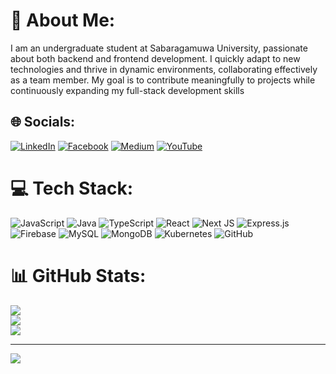# 💫 About Me:
I am an undergraduate student at Sabaragamuwa University, passionate about both backend and frontend development. I quickly adapt to new technologies and thrive in dynamic environments, collaborating effectively as a team member. My goal is to contribute meaningfully to projects while continuously expanding my full-stack development skills


## 🌐 Socials:
[![LinkedIn](https://img.shields.io/badge/LinkedIn-%230077B5.svg?logo=linkedin&logoColor=white)](https://linkedin.com/in/oshada-viduranga-ab7637295) [![Facebook](https://img.shields.io/badge/Facebook-%231877F2.svg?logo=Facebook&logoColor=white)](https://facebook.com/oshadaov)  [![Medium](https://img.shields.io/badge/Medium-12100E?logo=medium&logoColor=white)](https://medium.com/@@oshadaov) [![YouTube](https://img.shields.io/badge/YouTube-%23FF0000.svg?logo=YouTube&logoColor=white)](https://youtube.com/@@oshandaviduranga8305) 

# 💻 Tech Stack:
![JavaScript](https://img.shields.io/badge/javascript-%23323330.svg?style=for-the-badge&logo=javascript&logoColor=%23F7DF1E) ![Java](https://img.shields.io/badge/java-%23ED8B00.svg?style=for-the-badge&logo=openjdk&logoColor=white) ![TypeScript](https://img.shields.io/badge/typescript-%23007ACC.svg?style=for-the-badge&logo=typescript&logoColor=white) ![React](https://img.shields.io/badge/react-%2320232a.svg?style=for-the-badge&logo=react&logoColor=%2361DAFB) ![Next JS](https://img.shields.io/badge/Next-black?style=for-the-badge&logo=next.js&logoColor=white) ![Express.js](https://img.shields.io/badge/express.js-%23404d59.svg?style=for-the-badge&logo=express&logoColor=%2361DAFB)  ![Firebase](https://img.shields.io/badge/firebase-%23039BE5.svg?style=for-the-badge&logo=firebase)  ![MySQL](https://img.shields.io/badge/mysql-4479A1.svg?style=for-the-badge&logo=mysql&logoColor=white) ![MongoDB](https://img.shields.io/badge/MongoDB-%234ea94b.svg?style=for-the-badge&logo=mongodb&logoColor=white) ![Kubernetes](https://img.shields.io/badge/kubernetes-%23326ce5.svg?style=for-the-badge&logo=kubernetes&logoColor=white) ![GitHub](https://img.shields.io/badge/github-%23121011.svg?style=for-the-badge&logo=github&logoColor=white) 
# 📊 GitHub Stats:
![](https://github-readme-stats.vercel.app/api?username=oshadaov&theme=dark&hide_border=false&include_all_commits=false&count_private=false)<br/>
![](https://github-readme-streak-stats.herokuapp.com/?user=oshadaov&theme=dark&hide_border=false)<br/>
![](https://github-readme-stats.vercel.app/api/top-langs/?username=oshadaov&theme=dark&hide_border=false&include_all_commits=false&count_private=false&layout=compact)

---
[![](https://visitcount.itsvg.in/api?id=oshadaov&icon=0&color=0)](https://visitcount.itsvg.in)

<!-- Proudly created with GPRM ( https://gprm.itsvg.in ) -->
